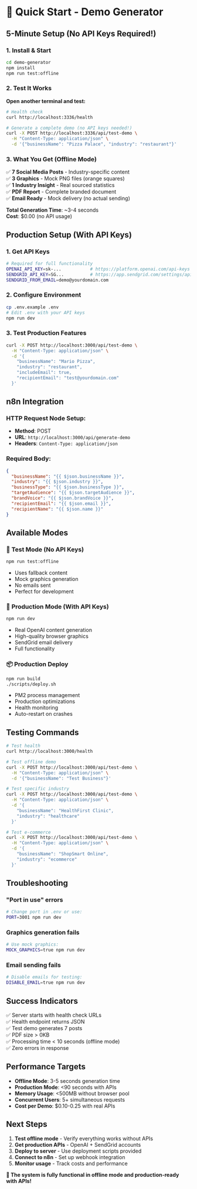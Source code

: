# 🚀 Quick Start - Demo Generator

## **5-Minute Setup (No API Keys Required!)**

### 1. Install & Start
```bash
cd demo-generator
npm install
npm run test:offline
```

### 2. Test It Works
**Open another terminal and test:**
```bash
# Health check
curl http://localhost:3336/health

# Generate a complete demo (no API keys needed!)
curl -X POST http://localhost:3336/api/test-demo \
  -H "Content-Type: application/json" \
  -d '{"businessName": "Pizza Palace", "industry": "restaurant"}'
```

### 3. What You Get (Offline Mode)
✅ **7 Social Media Posts** - Industry-specific content  
✅ **3 Graphics** - Mock PNG files (orange squares)  
✅ **1 Industry Insight** - Real sourced statistics  
✅ **PDF Report** - Complete branded document  
✅ **Email Ready** - Mock delivery (no actual sending)  

**Total Generation Time**: ~3-4 seconds  
**Cost**: $0.00 (no API usage)  

## **Production Setup (With API Keys)**

### 1. Get API Keys
```bash
# Required for full functionality
OPENAI_API_KEY=sk-...           # https://platform.openai.com/api-keys  
SENDGRID_API_KEY=SG...          # https://app.sendgrid.com/settings/api_keys
SENDGRID_FROM_EMAIL=demo@yourdomain.com
```

### 2. Configure Environment
```bash
cp .env.example .env
# Edit .env with your API keys
npm run dev
```

### 3. Test Production Features
```bash
curl -X POST http://localhost:3000/api/test-demo \
  -H "Content-Type: application/json" \
  -d '{
    "businessName": "Mario Pizza",
    "industry": "restaurant",
    "includeEmail": true,
    "recipientEmail": "test@yourdomain.com"
  }'
```

## **n8n Integration**

### HTTP Request Node Setup:
- **Method**: POST
- **URL**: `http://localhost:3000/api/generate-demo`
- **Headers**: `Content-Type: application/json`

### Required Body:
```json
{
  "businessName": "{{ $json.businessName }}",
  "industry": "{{ $json.industry }}",
  "businessType": "{{ $json.businessType }}",
  "targetAudience": "{{ $json.targetAudience }}",
  "brandVoice": "{{ $json.brandVoice }}",
  "recipientEmail": "{{ $json.email }}",
  "recipientName": "{{ $json.name }}"
}
```

## **Available Modes**

### 🧪 **Test Mode** (No API Keys)
```bash
npm run test:offline
```
- Uses fallback content
- Mock graphics generation  
- No emails sent
- Perfect for development

### 🚀 **Production Mode** (With API Keys)  
```bash
npm run dev
```
- Real OpenAI content generation
- High-quality browser graphics
- SendGrid email delivery
- Full functionality

### 📦 **Production Deploy**
```bash
npm run build
./scripts/deploy.sh
```
- PM2 process management
- Production optimizations
- Health monitoring
- Auto-restart on crashes

## **Testing Commands**

```bash
# Test health
curl http://localhost:3000/health

# Test offline demo
curl -X POST http://localhost:3000/api/test-demo \
  -H "Content-Type: application/json" \
  -d '{"businessName": "Test Business"}'

# Test specific industry
curl -X POST http://localhost:3000/api/test-demo \
  -H "Content-Type: application/json" \
  -d '{
    "businessName": "HealthFirst Clinic",
    "industry": "healthcare"
  }'

# Test e-commerce
curl -X POST http://localhost:3000/api/test-demo \
  -H "Content-Type: application/json" \
  -d '{
    "businessName": "ShopSmart Online",
    "industry": "ecommerce"
  }'
```

## **Troubleshooting**

### "Port in use" errors
```bash
# Change port in .env or use:
PORT=3001 npm run dev
```

### Graphics generation fails
```bash
# Use mock graphics:
MOCK_GRAPHICS=true npm run dev
```

### Email sending fails
```bash
# Disable emails for testing:
DISABLE_EMAIL=true npm run dev
```

## **Success Indicators**

✅ Server starts with health check URLs  
✅ Health endpoint returns JSON  
✅ Test demo generates 7 posts  
✅ PDF size > 0KB  
✅ Processing time < 10 seconds (offline mode)  
✅ Zero errors in response  

## **Performance Targets**

- **Offline Mode**: 3-5 seconds generation time
- **Production Mode**: <90 seconds with APIs
- **Memory Usage**: <500MB without browser pool  
- **Concurrent Users**: 5+ simultaneous requests
- **Cost per Demo**: $0.10-0.25 with real APIs

## **Next Steps**

1. **Test offline mode** - Verify everything works without APIs
2. **Get production APIs** - OpenAI + SendGrid accounts
3. **Deploy to server** - Use deployment scripts provided
4. **Connect to n8n** - Set up webhook integration
5. **Monitor usage** - Track costs and performance

**🎯 The system is fully functional in offline mode and production-ready with APIs!**